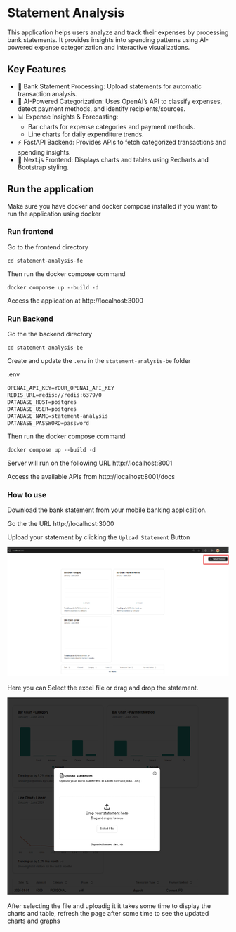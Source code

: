 # Statement Analysis
This application helps users analyze and track their expenses by processing bank statements. It provides insights into spending patterns using AI-powered expense categorization and interactive visualizations.

## Key Features

- 📄 Bank Statement Processing: Upload statements for automatic transaction analysis.
- 🤖 AI-Powered Categorization: Uses OpenAI’s API to classify expenses, detect payment methods, and identify recipients/sources.
- 📊 Expense Insights & Forecasting:
    - Bar charts for expense categories and payment methods.
    - Line charts for daily expenditure trends.
- ⚡ FastAPI Backend: Provides APIs to fetch categorized transactions and spending insights.
- 🎨 Next.js Frontend: Displays charts and tables using Recharts and Bootstrap styling.

## Run the application
Make sure you have docker and docker compose installed if you want to run the application using docker

### Run frontend 
Go to the frontend directory

```
cd statement-analysis-fe
```
Then run the docker compose command
```
docker componse up --build -d
```

Access the application at http://localhost:3000

### Run Backend
Go the the backend directory

```
cd statement-analysis-be
```
Create and update the `.env` in the `statement-analysis-be` folder

.env
```
OPENAI_API_KEY=YOUR_OPENAI_API_KEY
REDIS_URL=redis://redis:6379/0
DATABASE_HOST=postgres
DATABASE_USER=postgres
DATABASE_NAME=statement-analysis
DATABASE_PASSWORD=password
```

Then run the docker compose command
```
docker compose up --build -d
```

Server will run on the following URL http://localhost:8001

Access the available APIs from http://localhost:8001/docs

### How to use
Download the bank statement from your mobile banking applicaition. 

Go the the URL http://localhost:3000

Upload your statement by clicking the `Upload Statement` Button

![Upload Statement](docs/images/uplaod_statement.png)

Here you can Select the excel file or drag and drop the statement.


![Upload Dialog](docs/images/upload_dialog.png)

After selecting the file and uploadig it it takes some time to display the charts and table, refresh the page after some time to see the updated charts and graphs

